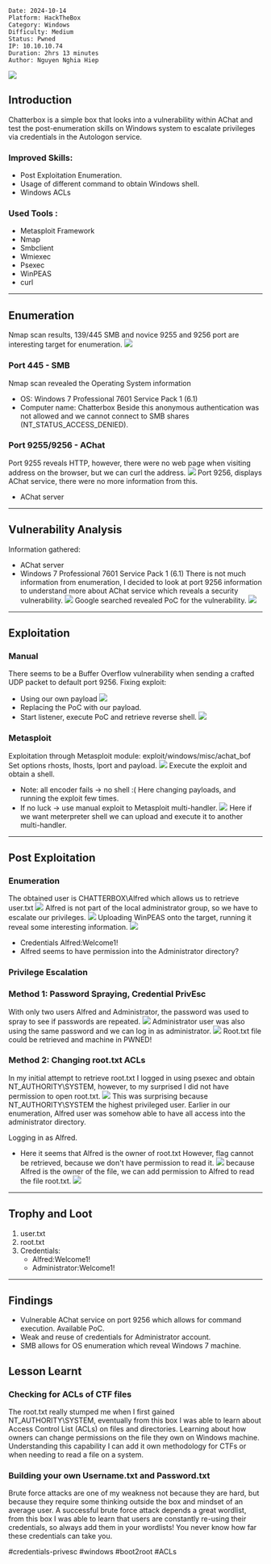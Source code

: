 ```markup
Date: 2024-10-14
Platform: HackTheBox
Category: Windows
Difficulty: Medium
Status: Pwned
IP: 10.10.10.74
Duration: 2hrs 13 minutes
Author: Nguyen Nghia Hiep
```
![](CTF-Writeups/HackTheBox/Chatterbox/img/Pasted%20image%2020241014224331.png)
## Introduction 
Chatterbox is a simple box that looks into a vulnerability within AChat and test the post-enumeration skills on Windows system to escalate privileges via credentials in the Autologon service. 
### Improved Skills:
- Post Exploitation Enumeration.
- Usage of different command to obtain Windows shell.
- Windows ACLs
### Used Tools :
- Metasploit Framework
- Nmap
- Smbclient
- Wmiexec
- Psexec
- WinPEAS
- curl
---
## Enumeration
Nmap scan results, 139/445 SMB and novice 9255 and 9256 port are interesting target for enumeration.
![](CTF-Writeups/HackTheBox/Chatterbox/img/Pasted%20image%2020241014234107.png)
### Port 445 - SMB
Nmap scan revealed the Operating System information
- OS: Windows 7 Professional 7601 Service Pack 1 (6.1)
- Computer name: Chatterbox
Beside this anonymous authentication was not allowed and we cannot connect to SMB shares (NT_STATUS_ACCESS_DENIED).
### Port 9255/9256 - AChat
Port 9255 reveals HTTP, however, there were no web page when visiting address on the browser, but we can curl the address.
![](CTF-Writeups/HackTheBox/Chatterbox/img/Pasted%20image%2020241015163629.png)
Port 9256, displays AChat service, there were no more information from this.
- AChat server
---
## Vulnerability Analysis
Information gathered:
- AChat server
- Windows 7 Professional 7601 Service Pack 1 (6.1)
There is not much information from enumeration, I decided to look at port 9256 information to understand more about AChat service which reveals a security vulnerability.
![](CTF-Writeups/HackTheBox/Chatterbox/img/Pasted%20image%2020241015164633.png)
Google searched revealed PoC for the vulnerability.
![](CTF-Writeups/HackTheBox/Chatterbox/img/Pasted%20image%2020241015164936.png)

---
## Exploitation 
### Manual
There seems to be a Buffer Overflow vulnerability when sending a crafted UDP packet to default port 9256.
Fixing exploit: 
- Using our own payload
![](CTF-Writeups/HackTheBox/Chatterbox/img/Pasted%20image%2020241015165926.png)
- Replacing the PoC with our payload.
- Start listener, execute PoC and retrieve reverse shell.
![](CTF-Writeups/HackTheBox/Chatterbox/img/Pasted%20image%2020241015170554.png)
### Metasploit
Exploitation through Metasploit module: exploit/windows/misc/achat_bof
Set options rhosts, lhosts, lport and payload.
![](CTF-Writeups/HackTheBox/Chatterbox/img/Pasted%20image%2020241015171304.png)
Execute the exploit and obtain a shell. 
- Note: all encoder fails -> no shell :( Here changing payloads, and running the exploit few times.
- If no luck -> use manual exploit to Metasploit multi-handler.
![](CTF-Writeups/HackTheBox/Chatterbox/img/Pasted%20image%2020241015172119.png)
Here if we want meterpreter shell we can upload and execute it to another multi-handler.

---
## Post Exploitation 
### Enumeration
The obtained user is CHATTERBOX\\Alfred which allows us to retrieve user.txt
![](CTF-Writeups/HackTheBox/Chatterbox/img/Pasted%20image%2020241015173617.png)
Alfred is not part of the local administrator group, so we have to escalate our privileges.
![](CTF-Writeups/HackTheBox/Chatterbox/img/Pasted%20image%2020241015173756.png)
Uploading WinPEAS onto the target, running it reveal some interesting information.
![](CTF-Writeups/HackTheBox/Chatterbox/img/Pasted%20image%2020241015180038.png)
- Credentials Alfred:Welcome1!
- Alfred seems to have permission into the Administrator directory?
### Privilege Escalation
### Method 1: Password Spraying, Credential PrivEsc
With only two users Alfred and Administrator, the password was used to spray to see if passwords are repeated.
![](CTF-Writeups/HackTheBox/Chatterbox/img/Pasted%20image%2020241015190518.png)
Administrator user was also using the same password and we can log in as administrator.
![](CTF-Writeups/HackTheBox/Chatterbox/img/Pasted%20image%2020241015192300.png)
Root.txt file could be retrieved and machine in PWNED!
### Method 2: Changing root.txt ACLs
In my initial attempt to retrieve root.txt I logged in using psexec and obtain NT_AUTHORITY\\SYSTEM, however, to my surprised I did not have permission to open root.txt.
![](CTF-Writeups/HackTheBox/Chatterbox/img/Pasted%20image%2020241015192926.png)
This was surprising because NT_AUTHORITY\\SYSTEM the highest privileged user. Earlier in our enumeration, Alfred user was somehow able to have all access into the administrator directory.

Logging in as Alfred.
- Here it seems that Alfred is the owner of root.txt
However, flag cannot be retrieved, because we don't have permission to read it.
![](CTF-Writeups/HackTheBox/Chatterbox/img/Pasted%20image%2020241015200912.png)
because Alfred is the owner of the file, we can add permission to Alfred to read the file root.txt.
![](CTF-Writeups/HackTheBox/Chatterbox/img/Pasted%20image%2020241015201402.png)

---
## Trophy and Loot
1. user.txt
2. root.txt
3. Credentials:
	- Alfred:Welcome1!
	- Administrator:Welcome1!

---
## Findings
- Vulnerable AChat service on port 9256 which allows for command execution. Available PoC.
- Weak and reuse of credentials for Administrator account.
- SMB allows for OS enumeration which reveal Windows 7 machine.
## Lesson Learnt
### Checking for ACLs of CTF files
The root.txt really stumped me when I first gained NT_AUTHORITY\\SYSTEM, eventually from this box I was able to learn about Access Control List (ACLs) on files and directories. Learning about how owners can change permissions on the file they own on Windows machine. Understanding this capability I can add it own methodology for CTFs or when needing to read a file on a system. 
### Building your own Username.txt and Password.txt
Brute force attacks are one of my weakness not because they are hard, but because they require some thinking outside the box and mindset of an average user. A successful brute force attack depends a great wordlist, from this box I was able to learn that users are constantly re-using their credentials, so always add them in your wordlists! You never know how far these credentials can take you.

#credentials-privesc #windows #boot2root #ACLs